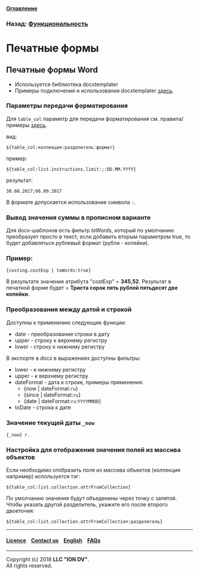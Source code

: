 #### [Оглавление](/docs/ru/index.md)

### Назад: [Функциональность](/docs/ru/2_system_description/functionality/functionality.md)

# Печатные формы

## Печатные формы Word

- Используется библиотека docxtemplater
- Примеры подключения и использования docxtemplater [здесь](http://javascript-ninja.fr/docxtemplater/v1/examples/demo.html).

### Параметры передачи форматирования

Для `table_col` параметр для передачи форматирования см. правила/примеры [здесь](https://momentjs.com/docs/#/displaying/).

вид: 
```
${table_col:коллекция:разделитель:формат}
```
пример:
```
${table_col:list.instructions.limit:;:DD.MM.YYYY}
```
результат:
```
30.08.2017;06.09.2017
```
В формате допускается использование символа `:`.

### Вывод значения суммы в прописном варианте

Для docx-шаблонов есть фильтр *toWords*, который по умолчанию преобразует просто в текст, если добавить вторым параметром true, то будет добавляться рублевый формат (рубли - копейки).

### Пример:
```
{costing.costExp | toWords:true}
```

В результате значение атрибута "costExp" = **345,52**. Результат в печатной форме будет = **Триста сорок пять рублей пятьдесят две копейки**.

### Преобразования между датой и строкой

Доступны к применению следующие функции:
* date - преобразование строки в дату
* upper - строку к верхнему регистру
* lower - строку к нижнему регистру

В экспорте в docx в выражениях доступны фильтры:
* lower - к нижнему регистру
* upper - к верхнему регистру
* dateFormat - дата к строке, примеры применения:
  * {now | dateFormat:`ru`}
  * {since | dateFormat:`ru`}
  * {date | dateFormat:`ru`:`YYYYMMDD`}
* toDate - строка к дате

### Значение текущей даты `_now`

```
{_now} г.
```

### Настройка для отображения значения полей из массива объектов

Если необходимо отобразить поля из массива объектов (коллекция например) используется тэг:

```
${table_col:list.collection.attrFromCollection}
```

По умолчанию значения будут объеденины через точку с запятой. Чтобы указать другой разделитель, укажите его после второго двоеточия:

```
${table_col:list.collection.attrFromCollection:разделитель}
```

--------------------------------------------------------------------------  


 #### [Licence](/LICENCE.md) &ensp;  [Contact us](https://iondv.com) &ensp;  [English](/docs/en/2_system_description/functionality/printed_forms.md)   &ensp; [FAQs](/faqs.md)          



--------------------------------------------------------------------------  

Copyright (c) 2018 **LLC "ION DV"**.  
All rights reserved. 